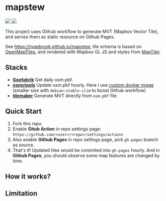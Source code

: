 # mapstew
![](https://github.com/typebrook/mapstew/workflows/Hourly%20PBF%20update/badge.svg) ![](https://github.com/typebrook/mapstew/workflows/Daily%20PBF%20fetch/badge.svg)

This project uses Github workflow to generate MVT (Mapbox Vector Tile), and serves them as static resource on Github Pages.  

See https://typebrook.github.io/mapstew, tile schema is based on [OpenMapTiles](https://openmaptiles.org/schema/), and rendered with Mapbox GL JS and styles from [MapTiler](https://www.maptiler.com/maps/).

## Stacks
- [**Goefabrik**](http://download.geofabrik.de/asia/taiwan.html)
  Get daily osm.pbf.
- [**osmctools**](https://github.com/ramunasd/osmctools)
  Update osm.pbf hourly. Here I use [custom docker image](https://hub.docker.com/r/osmtw/osmctools) (smaller size with `debian:stable-slim` to boost Github workflow) 
- [**tilemaker**](https://github.com/systemed/tilemaker)
  Generate MVT directly from `osm.pbf` file.
  
## Quick Start
1. Fork this repo.
1. Enable **Gitub Action** in repo settings page:
   `https://github.com/<user>/<repo>/settings/actions`
1. Also enable **Github Pages** in repo settings page, pick `gh-pages` branch as source.
1. That's it! Updated tiles would be commited into `gh-pages` hourly. And in **Github Pages**, you should observe some map features are changed by time.

## How it works?

## Limitation